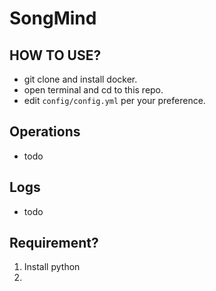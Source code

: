 # SongMind


## HOW TO USE?

- git clone and install docker.
- open terminal and cd to this repo.
- edit `config/config.yml` per your preference.


## Operations

- todo

## Logs

- todo

## Requirement?

1. Install python
2. 

